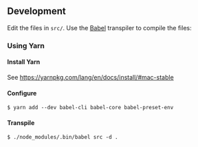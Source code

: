 ## Development

Edit the files in `src/`. Use the [Babel](https://babeljs.io/) transpiler to
compile the files:

### Using Yarn

#### Install Yarn

See https://yarnpkg.com/lang/en/docs/install/#mac-stable

#### Configure

```
$ yarn add --dev babel-cli babel-core babel-preset-env
```

#### Transpile

```
$ ./node_modules/.bin/babel src -d .
```
